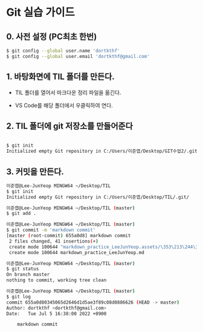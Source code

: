 # Git 실습 가이드

## 0. 사전 설정 (PC최초 한번)

```bash
$ git config --global user.name 'dortkthf'
$ git config --global user.email 'dortkthf@gmail.com'
```

## 1. 바탕화면에 TIL 폴더를 만든다.

- TIL 폴더를 열어서 마크다운 정리 파일을 옮긴다.

- VS Code를 해당 폴더에서 우클릭하여 연다.

## 2. TIL 폴더에 git 저장소를 만들어준다

```bash

$ git init
Initialized empty Git repository in C:/Users/이준엽/Desktop/GIT수업2/.git/

```

## 3. 커밋을 만든다.

```bash
이준엽@Lee-JunYeop MINGW64 ~/Desktop/TIL
$ git init
Initialized empty Git repository in C:/Users/이준엽/Desktop/TIL/.git/

이준엽@Lee-JunYeop MINGW64 ~/Desktop/TIL (master)
$ git add .

이준엽@Lee-JunYeop MINGW64 ~/Desktop/TIL (master)
$ git commit -m 'markdown commit'
[master (root-commit) 655a0d8] markdown commit
 2 files changed, 41 insertions(+)
 create mode 100644 "markdown_practice_LeeJunYeop.assets/\353\213\244\354\232\264\353\241\234\353\223\234.jpg"
 create mode 100644 markdown_practice_LeeJunYeop.md

이준엽@Lee-JunYeop MINGW64 ~/Desktop/TIL (master)
$ git status
On branch master
nothing to commit, working tree clean

이준엽@Lee-JunYeop MINGW64 ~/Desktop/TIL (master)
$ git log
commit 655a0d80345065d2646d1d5ae3f89c08d0886626 (HEAD -> master)
Author: dortkthf <dortkthf@gmail.com>
Date:   Tue Jul 5 16:38:00 2022 +0900

    markdown commit
```

